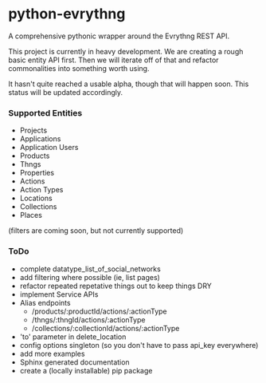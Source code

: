 # python-evrythng

A comprehensive pythonic wrapper around the Evrythng REST API.

This project is currently in heavy development. We are creating a rough basic
entity API first. Then we will iterate off of that and refactor commonalities
into something worth using.

It hasn't quite reached a usable alpha, though that will happen soon. This
status will be updated accordingly.


### Supported Entities

- Projects
- Applications
- Application Users
- Products
- Thngs
- Properties
- Actions
- Action Types
- Locations
- Collections
- Places

(filters are coming soon, but not currently supported)

### ToDo

- complete datatype_list_of_social_networks
- add filtering where possible (ie, list pages)
- refactor repeated repetative things out to keep things DRY
- implement Service APIs
- Alias endpoints
    - /products/:productId/actions/:actionType
    - /thngs/:thngId/actions/:actionType
    - /collections/:collectionId/actions/:actionType
- 'to' parameter in delete_location
- config options singleton (so you don't have to pass api_key everywhere)
- add more examples
- Sphinx generated documentation
- create a (locally installable) pip package
